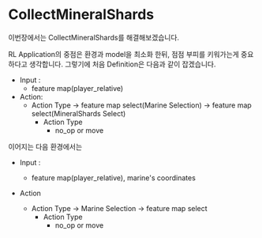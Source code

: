 # CollectMineralShards

이번장에서는 CollectMineralShards를 해결해보겠습니다.

RL Application의 중점은 환경과 model을 최소화 한뒤, 점점 부피를 키워가는게 중요하다고 생각합니다. 그렇기에 처음 Definition은 다음과 같이 잡겠습니다.

* Input : 
  * feature map\(player\_relative\)
* Action:
  * Action Type -&gt; feature map select\(Marine Selection\) -&gt; feature map select\(MineralShards Select\)
    * Action Type
      * no\_op or move

이어지는 다음 환경에서는

* Input :
  * feature map\(player\_relative\), marine's coordinates
* Action

  * Action Type -&gt; Marine Selection -&gt; feature map select
    * Action Type
      * no\_op or move

